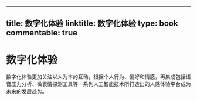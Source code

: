 
---
title: 数字化体验
linktitle: 数字化体验
type: book
commentable: true
---

# 数字化体验

数字化体验更加关注以人为本的互动，根据个人行为、偏好和情感，再集成包括语音压力分析、微表情探测工具等一系列人工智能技术所打造出的人感体验平台成为未来的发展趋势。
    